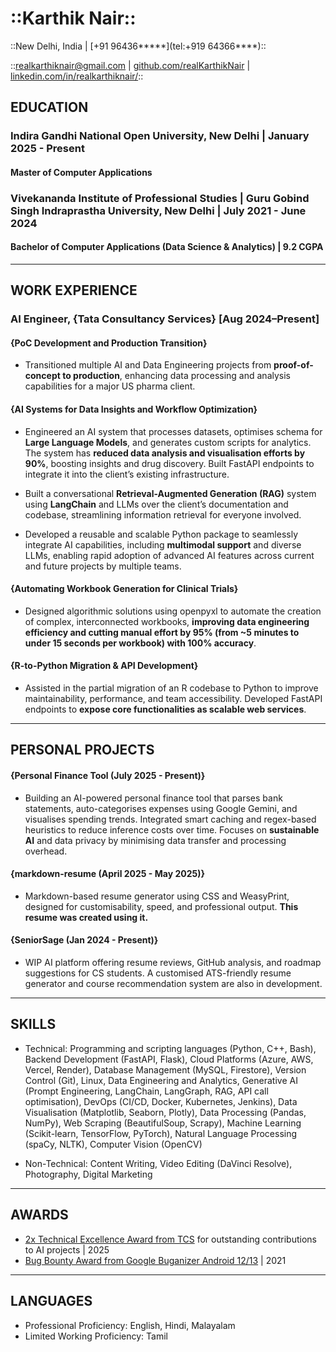 # ::Karthik Nair::

::New Delhi, India | [+91 96436\*\*\*\*\*](tel:+919 64366\*\*\*\*)::

::[realkarthiknair@gmail.com](mailto:realkarthiknair@gmail.com) | [github.com/realKarthikNair](https://www.github.com/realKarthikNair) | [linkedin.com/in/realkarthiknair/](https://linkedin.com/in/realkarthiknair/)::

## EDUCATION
### Indira Gandhi National Open University, New Delhi | January 2025 - Present

#### **Master of Computer Applications**

### Vivekananda Institute of Professional Studies | Guru Gobind Singh Indraprastha University, New Delhi |  July 2021 - June 2024

#### **Bachelor of Computer Applications (Data Science & Analytics)** |  9.2 CGPA
---

## WORK EXPERIENCE
### **AI Engineer, {Tata Consultancy Services}** [Aug 2024–Present]

#### {PoC Development and Production Transition}

- Transitioned multiple AI and Data Engineering projects from **proof-of-concept to production**, enhancing data processing and analysis capabilities for a major US pharma client.

#### {AI Systems for Data Insights and Workflow Optimization}

- Engineered an AI system that processes datasets, optimises schema for **Large Language Models**, and generates custom scripts for analytics. The system has **reduced data analysis and visualisation efforts by 90%**, boosting insights and drug discovery. Built FastAPI endpoints to integrate it into the client’s existing infrastructure.

- Built a conversational **Retrieval-Augmented Generation (RAG)** system using **LangChain** and LLMs over the client’s documentation and codebase, streamlining information retrieval for everyone involved.

- Developed a reusable and scalable Python package to seamlessly integrate AI capabilities, including **multimodal support** and diverse LLMs, enabling rapid adoption of advanced AI features across current and future projects by multiple teams.

#### {Automating Workbook Generation for Clinical Trials}

- Designed algorithmic solutions using openpyxl to automate the creation of complex, interconnected workbooks, **improving data engineering efficiency and cutting manual effort by 95% (from ~5 minutes to under 15 seconds per workbook) with 100% accuracy**.

#### {R-to-Python Migration & API Development}

- Assisted in the partial migration of an R codebase to Python to improve maintainability, performance, and team accessibility. Developed FastAPI endpoints to **expose core functionalities as scalable web services**.

---

## PERSONAL PROJECTS

#### {Personal Finance Tool (July 2025 - Present)}

- Building an AI-powered personal finance tool that parses bank statements, auto-categorises expenses using Google Gemini, and visualises spending trends. Integrated smart caching and regex-based heuristics to reduce inference costs over time. Focuses on **sustainable AI** and data privacy by minimising data transfer and processing overhead.

#### {markdown-resume (April 2025 - May 2025)}

- Markdown-based resume generator using CSS and WeasyPrint, designed for customisability, speed, and professional output. **This resume was created using it.**

#### {SeniorSage (Jan 2024 - Present)}

- WIP AI platform offering resume reviews, GitHub analysis, and roadmap suggestions for CS students. A customised ATS-friendly resume generator and course recommendation system are also in development.

---

## SKILLS
* Technical: Programming and scripting languages (Python, C++, Bash), Backend Development (FastAPI, Flask), Cloud Platforms (Azure, AWS, Vercel, Render), Database Management (MySQL, Firestore), Version Control (Git), Linux, Data Engineering and Analytics, Generative AI (Prompt Engineering, LangChain, LangGraph, RAG, API call optimisation), DevOps (CI/CD, Docker, Kubernetes, Jenkins), Data Visualisation (Matplotlib, Seaborn, Plotly), Data Processing (Pandas, NumPy), Web Scraping (BeautifulSoup, Scrapy), Machine Learning (Scikit-learn, TensorFlow, PyTorch), Natural Language Processing (spaCy, NLTK), Computer Vision (OpenCV)

* Non-Technical: Content Writing, Video Editing (DaVinci Resolve), Photography, Digital Marketing

---

## AWARDS
- [2x Technical Excellence Award from TCS](https://www.linkedin.com/posts/realkarthiknair_tcsgems-al-automation-activity-7357009079946416128-TOAc) for outstanding contributions to AI projects | 2025  
- [Bug Bounty Award from Google Buganizer Android 12/13](https://realkarthiknair.github.io/CVE-2022-20317.html) | 2021 

---

## LANGUAGES
* Professional Proficiency: English, Hindi, Malayalam  
* Limited Working Proficiency: Tamil
